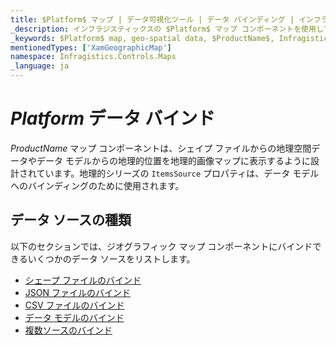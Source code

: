 ```yaml
---
title: $Platform$ マップ | データ可視化ツール | データ バインディング | インフラジスティックス
_description: インフラジスティックスの $Platform$ マップ コンポーネントを使用して、ビュー モデルからの地理的位置を含むデータ、またはシェープ ファイルからロードされた地理空間データを地理的画像マップに表示します。$ProductName$ マップのサンプルを是非お試しください!
_keywords: $Platform$ map, geo-spatial data, $ProductName$, Infragistics, data binding, $Platform$ マップ, 地理空間のデータ, データ バインディング, インフラジスティックス
mentionedTypes: ['XamGeographicMap']
namespace: Infragistics.Controls.Maps
_language: ja
---
```

# $Platform$ データ バインド

$ProductName$ マップ コンポーネントは、シェイプ ファイルからの地理空間データやデータ モデルからの地理的位置を地理的画像マップに表示するように設計されています。地理的シリーズの `ItemsSource` プロパティは、データ モデルへのバインディングのために使用されます。

## データ ソースの種類
以下のセクションでは、ジオグラフィック マップ コンポーネントにバインドできるいくつかのデータ ソースをリストします。

- [シェープ ファイルのバインド](geo-map-binding-shp-file.md)
- [JSON ファイルのバインド](geo-map-binding-data-json-points.md)
- [CSV ファイルのバインド](geo-map-binding-data-csv.md)
- [データ モデルのバインド](geo-map-binding-data-model.md)
- [複数ソースのバインド](geo-map-binding-multiple-sources.md)

